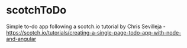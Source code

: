# scotchToDo
Simple to-do app following a scotch.io tutorial by Chris Sevilleja - https://scotch.io/tutorials/creating-a-single-page-todo-app-with-node-and-angular
